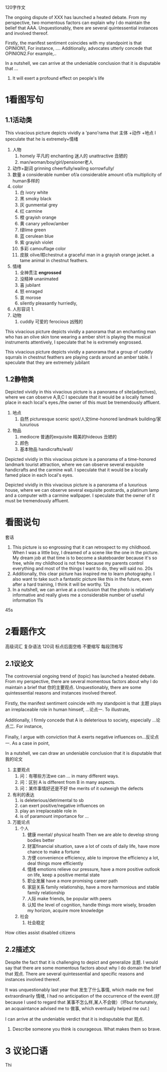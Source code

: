 120字作文

The ongoing dispute of XXX has launched a heated debate. From my perspective, two momentous factors can explain why I do maintain the belief that AAA. Unquestionably, there are several quintessential instances and involved thereof.

Firstly, the manifest sentiment coincides with my standpoint is that OPINION1, For instance, ....
Additionally, advocates utterly concede that OPINION2.For example,..

In a nutshell, we can arrive at the undeniable conclusion that it is disputable that ...

1. It will exert a profound effect on people's life





# 1**看图写句**
## 1.1活动类
This vivacious picture depicts vividly a 'pano'rama that
主体 +动作 +地点 
I speculate that he is extremely+情绪




1. 人物 
	1. homely 平凡的 enchanting 迷人的 unattractive 丑陋的
	2. man/woman/boy/girl/pensioner老人
2. 动作+副词 grinning cheerfully/wailing sorrowfully/
3. 数量 a considerable number of/a considerable amount of/a multiplicity of human多样的
4. color
	1. 白 ivory white
	2. 黑 smoky black
	3. 灰 gunmental grey
	4. 红 carmine
	5. 橙 grayish orange
	6. 黄 canary yellow/amber
	7. 绿lime green
	8. 蓝 cerulean blue
	9. 紫 grayish violet
	10. 多彩 camouflage color
	11. 皮肤 olive/粽chestnut
a graceful man in a grayish orange jacket.
a tame animal in chestnut feathers.
5. 情绪
	1. 全神贯注 **engrossed**
	2. 没精神 unanimated
	3. 喜 jubilant
	4. 怒 enraged
	5. 哀 morose
	6. silently pleasantly hurriedly, 
6. 人形容词
	1. 
7. 动物
	1. cuddly 可爱的 ferocious 凶残的

This vivacious picture depicts vividly a panorama that an enchanting man who has an olive skin tone wearing a amber shirt is playing the musical instruments attentively, I speculate that he is extremely engrossed.


This vivacious picture depicts vividly a panorama that a group of cuddly squrrals in chestnut feathers are playing cards around an amber table. I speculate that they are extremely jubilant


## 1.2静物类
Depicted vividly in this vivacious picture is a panorama of site(adjectives), where we can observe A,B,C
I speculate that it would be a locally famed place in each local's eyes./the owner of this must be tremendously affluent.







1. 地点
	1. 自然 picturesque scenic spot/人文time-honored landmark building/家luxurious
2. 物品
	1. mediocre 普通的exquisite 精美的hideous 丑陋的
	2. 颜色
	3. 基本物品 handicrafts/wall/

Depicted vividly in this vivacious picture is a panorama of a time-honored landmark tourist attraction, where we can observe several exquisite handicrafts and the carmine wall. I speculate that it would be a locally famed place in each local's eyes.

Depicted vividly in this vivacious picture is a panorama of a luxurious house, where we can observe several exquisite postcards, a platinum lamp and a computer with a carmine wallpaper. I speculate that the owner of it must be tremendously affluent.




# 看图说句

套话
1. This picture is so engrossing that it can retrospect to my childhood. When I was a little boy, I dreamed of a scene like the one in the picture. My dream job at that time is to become a skateboarder because it's so free, while my childhood is not free because my parents control everything and most of the things I want to do, they will said no. 20s
2. Additionally, this clear picture has inspired me to learn photography. I also want to take such a fantastic picture like this in the future, even after a hard training, I think it will be worthy. 12s
3. In a nutshell, we can arrive at a conclusion that the photo is relatively informative and really gives me a considerable number of useful information 11s

45s



# 2看题作文

高级词汇 复杂语法
120词 标点后面空格 不要缩写 每段顶格写


## 2.1议论文
The controversial ongoing trend of (topic) has launched a heated debate. From my perspective, there are several momentous factors about why I do maintain a brief that 你的主要观点. Unquestionably, there are some quintessential reasons and instances involved thereof.

Firstly, the manifest sentiment coincide with my standpoint is that 主题 plays an irreplaceable role in human himself, ...论点一. To illustrate,

Additionally, I firmly concede that A is deleterious to society, especially ...论点二. For instance,

Finally, I argue with conviction that A exerts negative influences on...反论点一. As a case in point,

In a nutshell, we can draw an undeniable conclusion that it is disputable that 我的论文


1. 主要观点
	1. 问：有哪些方法we can ... in many different ways.
	2. 问：区别 A is different from B in many aspects.
	3. 问：某件事情好还是不好 the merits of it outweigh the defects
2. 有利的表达
	1. is deleterious/detrimental to sb
	2. can exert positive/negative influences on 
	3. play an irreplaceable role in
	4. is of paramount importance for ...
3. 万能论点
	1. 个人
		1. 健康 mental/ physical health Then we are able to develop strong bodies better
		2. 财富financial situation, save a lot of costs of daily life, have more chance to make a fortune
		3. 方便 convenience efficiency, able to improve the efficiency a lot, deal things more efficiently
		4. 情绪 emotions relieve our pressure, have a more positive outlook on life, keep a positive mental state
		5. 职业发展 have a more promising career path
		6. 家庭关系 family relationship, have a more harmonious and stable family relationship
		7. 人际 make friends, be popular with peers
		8. 认知 the level of cognition, handle things more wisely, broaden my horizon, acquire more knowledge
	2. 社会
		1. 社会稳定 



How cities assist disabled citizens

## 2.2描述文

Despite the fact that it is challenging to depict and generalize 主题. I would say that there are some momentous factors about why I do domain the brief that 观点. There are several quintessential and specific reasons and instances involved thereof.

It was unquestionably last year that 发生了什么事情, which made me feel extraordinarily 情绪, I had no anticipation of the occurrence of the event.(好because I used to regard that 某事不怎么样,某人不会做）（坏but fortunately, an acquaintance advised me to 做事, which eventually helped me out.)

I can arrive at the undeniable verdict that it is indisputable that 观点.






1. Describe someone you think is courageous. What makes them so brave.

# 3 议论口语
Thi